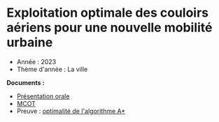 # Exploitation optimale des couloirs aériens pour une nouvelle mobilité urbaine

- Année : 2023
- Thème d'année : La ville

**Documents :**
- [Présentation orale](https://github.com/QGarot/tipe-la-ville/blob/master/files/TIPEDiaporama%202.0.pdf)
- [MCOT](https://github.com/QGarot/tipe-la-ville/blob/master/files/MCOT_40657_29717.pdf)
- Preuve : [optimalité de l'algorithme A*](https://github.com/QGarot/tipe-la-ville/blob/master/files/optimality_proof.md)

